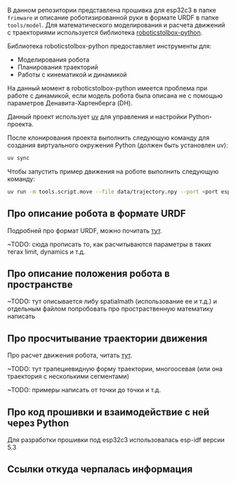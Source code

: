 В данном репозитории представлена прошивка для esp32c3 в папке `frimware` и описание роботизированной руки в формате URDF в папке `tools/model`.  Для математического моделирования и расчета движений с траекториями используется библиотека [roboticstolbox-python](https://github.com/petercorke/robotics-toolbox-python).

Библиотека roboticstolbox-python предоставляет инструменты для:
- Моделирования робота
- Планирования траекторий
- Работы с кинематикой и динамикой

На данный момент в roboticstolbox-python имеется проблема при работе с динамикой, если модель робота была описана не с помощью параметров Денавита-Хартенберга (DH).

Данный проект использует [uv](https://docs.astral.sh/uv/) для управления и настройки Python-проекта.

После клонирования проекта выполнить следующую команду для создания виртуального окружения Python (должен быть установлен uv):

```bash
uv sync
```

Чтобы запустить пример движения на роботе выполнить следующую команду:

```bash
uv run -m tools.script.move --file data/trajectory.npy --port <port esp32c3> --baudrate 115200
```

## Про описание робота в формате URDF

Подробней про формат URDF, можно почитать [тут](docs/urdf.pdf).

~TODO: сюда прописать то, как расчитываются параметры в таких тегах limit, dynamics и т.д.

## Про описание положения робота в пространстве

~TODO: тут описывается либу spatialmath (использование ее и т.д.) и отдельным файлом попробовать про простраственную математику написать

## Про просчитывание траектории движения

Про расчет движения робота, читать [тут](tools/trajectory/INFO.md).

~TODO: тут трапециевидную форму траектории, многоосевая (или она траектория с несколькими сегментами)

~TODO: примеры написать от точки до точки и т.д.

## Про код прошивки и взаимодействие с ней через Python

Для разработки прошивки под esp32c3 использовалась esp-idf версии 5.3


## Ссылки откуда черпалась информация
